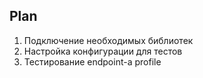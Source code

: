 ## Plan

1. Подключение необходимых библиотек
2. Настройка конфигурации для тестов
3. Тестирование endpoint-а profile
 

